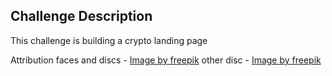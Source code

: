 

## Challenge Description
This challenge is building a crypto landing page

Attribution
faces and discs - <a href="https://www.freepik.com/free-photo/3d-rendering-holographic-layering_44957959.htm">Image by freepik</a>
other disc - <a href="https://www.freepik.com/free-photo/3d-rendering-holographic-layering_44958032.htm#fromView=search&page=1&position=49&uuid=c9d75a70-53fe-42c6-a1e3-98c5a051bed5">Image by freepik</a>